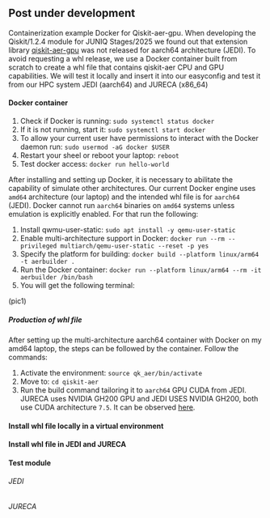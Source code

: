## Post under development

Containerization example Docker for Qiskit-aer-gpu.
When developing the Qiskit/1.2.4 module for JUNIQ Stages/2025 we found out that extension library [qiskit-aer-gpu](https://pypi.org/project/qiskit-aer-gpu/#files) was not released for aarch64 architecture (JEDI). To avoid requesting a whl release, we use a Docker container built from scratch to create a whl file that contains qiskit-aer CPU and GPU capabilities.
We will test it locally and insert it into our easyconfig and test it from our HPC system JEDI (aarch64) and JURECA (x86_64)

#### Docker container

1. Check if Docker is running: `sudo systemctl status docker`
2. If it is not running, start it: `sudo systemctl start docker`
3. To allow your current user have permissions to interact with the Docker daemon run: `sudo usermod -aG docker $USER`
4. Restart your sheel or reboot your laptop: `reboot`
5. Test docker access: `docker run hello-world`

After installing and setting up Docker, it is necessary to abilitate the capability of simulate other architectures. Our current Docker engine uses `amd64` architecture (our laptop) and the intended whl file is for `aarch64` (JEDI). Docker cannot run `aarch64` binaries on `amd64` systems unless emulation is explicitly enabled. For that run the following:

1. Install qwmu-user-static: `sudo apt install -y qemu-user-static`
2. Enable multi-architecture support in Docker: `docker run --rm --privileged multiarch/qemu-user-static --reset -p yes`
3. Specify the platform for building: `docker build --platform linux/arm64 -t aerbuilder .`
4. Run the Docker container: `docker run --platform linux/arm64 --rm -it aerbuilder /bin/bash`
5. You will get the following terminal:

(pic1)

##### Production of whl file

After setting up the multi-architecture aarch64 container with Docker on my amd64 laptop, the steps can be followed by the container. Follow the commands:

1. Activate the environment: `source qk_aer/bin/activate`
2. Move to: `cd qiskit-aer`
3. Run the build command tailoring it to `aarch64` GPU CUDA from JEDI. JURECA uses NVIDIA GH200 GPU and JEDI USES NVIDIA GH200, both use CUDA architecture `7.5`. It can be observed [here](https://developer.nvidia.com/cuda-gpus).

#### Install whl file locally in a virtual environment

#### Install whl file in JEDI and JURECA

#### Test module

###### JEDI

###### JURECA

